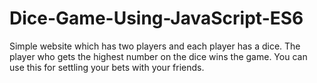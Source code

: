 # Dice-Game-Using-JavaScript-ES6

Simple website which has two players and each player has a dice. The player who gets the highest number on the dice wins the game. You can use this for settling your bets with your friends.

